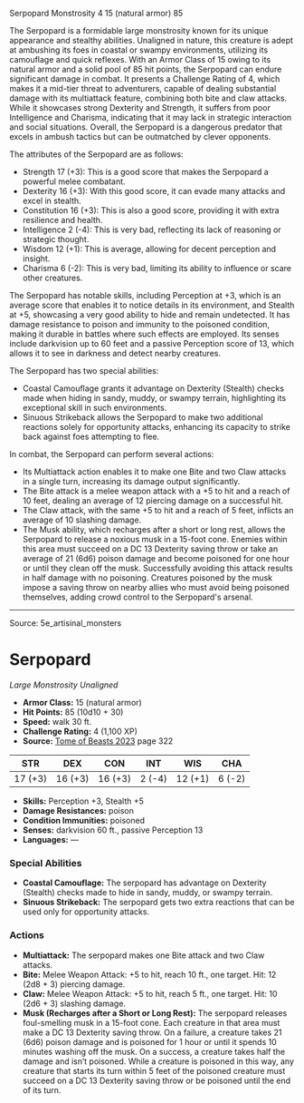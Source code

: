 <MonsterName/>Serpopard</MonsterName>
<CreatureType/>Monstrosity</CreatureType>
<CR/>4</CR>
<AC/>15 (natural armor)</AC>
<HP/>85</HP>
<summary>The Serpopard is a formidable large monstrosity known for its unique appearance and stealthy abilities. Unaligned in nature, this creature is adept at ambushing its foes in coastal or swampy environments, utilizing its camouflage and quick reflexes. With an Armor Class of 15 owing to its natural armor and a solid pool of 85 hit points, the Serpopard can endure significant damage in combat. It presents a Challenge Rating of 4, which makes it a mid-tier threat to adventurers, capable of dealing substantial damage with its multiattack feature, combining both bite and claw attacks. While it showcases strong Dexterity and Strength, it suffers from poor Intelligence and Charisma, indicating that it may lack in strategic interaction and social situations. Overall, the Serpopard is a dangerous predator that excels in ambush tactics but can be outmatched by clever opponents.</summary>

<detail>

The attributes of the Serpopard are as follows: 
- Strength 17 (+3): This is a good score that makes the Serpopard a powerful melee combatant.
- Dexterity 16 (+3): With this good score, it can evade many attacks and excel in stealth.
- Constitution 16 (+3): This is also a good score, providing it with extra resilience and health.
- Intelligence 2 (-4): This is very bad, reflecting its lack of reasoning or strategic thought.
- Wisdom 12 (+1): This is average, allowing for decent perception and insight.
- Charisma 6 (-2): This is very bad, limiting its ability to influence or scare other creatures.

The Serpopard has notable skills, including Perception at +3, which is an average score that enables it to notice details in its environment, and Stealth at +5, showcasing a very good ability to hide and remain undetected. It has damage resistance to poison and immunity to the poisoned condition, making it durable in battles where such effects are employed. Its senses include darkvision up to 60 feet and a passive Perception score of 13, which allows it to see in darkness and detect nearby creatures.

The Serpopard has two special abilities:
- Coastal Camouflage grants it advantage on Dexterity (Stealth) checks made when hiding in sandy, muddy, or swampy terrain, highlighting its exceptional skill in such environments.
- Sinuous Strikeback allows the Serpopard to make two additional reactions solely for opportunity attacks, enhancing its capacity to strike back against foes attempting to flee.

In combat, the Serpopard can perform several actions:
- Its Multiattack action enables it to make one Bite and two Claw attacks in a single turn, increasing its damage output significantly.
- The Bite attack is a melee weapon attack with a +5 to hit and a reach of 10 feet, dealing an average of 12 piercing damage on a successful hit.
- The Claw attack, with the same +5 to hit and a reach of 5 feet, inflicts an average of 10 slashing damage.
- The Musk ability, which recharges after a short or long rest, allows the Serpopard to release a noxious musk in a 15-foot cone. Enemies within this area must succeed on a DC 13 Dexterity saving throw or take an average of 21 (6d6) poison damage and become poisoned for one hour or until they clean off the musk. Successfully avoiding this attack results in half damage with no poisoning. Creatures poisoned by the musk impose a saving throw on nearby allies who must avoid being poisoned themselves, adding crowd control to the Serpopard's arsenal.</detail>



---

Source: 5e_artisinal_monsters

# Serpopard

*Large* *Monstrosity* *Unaligned*

- **Armor Class:** 15 (natural armor)
- **Hit Points:** 85 (10d10 + 30)
- **Speed:** walk 30 ft.
- **Challenge Rating:** 4 (1,100 XP)
- **Source:** [Tome of Beasts 2023](https://koboldpress.com/kpstore/product/tome-of-beasts-1-2023-edition/) page 322

| STR | DEX | CON | INT | WIS | CHA |
| --- | --- | --- | --- | --- | --- |
| 17 (+3) | 16 (+3) | 16 (+3) | 2 (-4) | 12 (+1) | 6 (-2) |

- **Skills:** Perception +3, Stealth +5
- **Damage Resistances:** poison
- **Condition Immunities:** poisoned
- **Senses:** darkvision 60 ft., passive Perception 13
- **Languages:** —

### Special Abilities

- **Coastal Camouflage:** The serpopard has advantage on Dexterity (Stealth) checks made to hide in sandy, muddy, or swampy terrain.
- **Sinuous Strikeback:** The serpopard gets two extra reactions that can be used only for opportunity attacks.

### Actions

- **Multiattack:** The serpopard makes one Bite attack and two Claw attacks.
- **Bite:** Melee Weapon Attack: +5 to hit, reach 10 ft., one target. Hit: 12 (2d8 + 3) piercing damage.
- **Claw:** Melee Weapon Attack: +5 to hit, reach 5 ft., one target. Hit: 10 (2d6 + 3) slashing damage.
- **Musk (Recharges after a Short or Long Rest):** The serpopard releases foul-smelling musk in a 15-foot cone. Each creature in that area must make a DC 13 Dexterity saving throw. On a failure, a creature takes 21 (6d6) poison damage and is poisoned for 1 hour or until it spends 10 minutes washing off the musk. On a success, a creature takes half the damage and isn’t poisoned. While a creature is poisoned in this way, any creature that starts its turn within 5 feet of the poisoned creature must succeed on a DC 13 Dexterity saving throw or be poisoned until the end of its turn.


